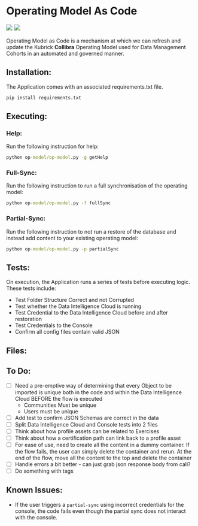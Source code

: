 # Operating Model As Code 
<img 
    src="https://img.shields.io/badge/Python-3.9.0-blue.svg" style="padding-bottom: 5px; float: left; margin-right: 5px">

<img 
    src="https://img.shields.io/badge/Beta-0.1-red.svg" style="padding-bottom: 5px;">

Operating Model as Code is a mechanism at which we can refresh and update the Kubrick **Collibra** Operating Model used for Data Management Cohorts in an automated and governed manner.

## Installation:
The Application comes with an associated requirements.txt file.

```cmd
pip install requirements.txt
```

## Executing:
### Help:
Run the following instruction for help:
```cmd
python op-model/op-model.py -g getHelp
```
### Full-Sync:
Run the following instruction to run a full synchronisation of the operating model:
```cmd
python op-model/op-model.py -f fullSync
```
### Partial-Sync:
Run the following instruction to not run a restore of the database and instead add content to your existing operating model:
```cmd
python op-model/op-model.py -p partialSync
```

## Tests:
On execution, the Application runs a series of tests before executing logic. These tests include:

* Test Folder Structure Correct and not Corrupted
* Test whether the Data Intelligence Cloud is running
* Test Credential to the Data Intelligence Cloud before and after restoration
* Test Credentials to the Console
* Confirm all config files contain valid JSON

## Files:


## To Do:
- [ ] Need a pre-emptive way of determining that every Object to be imported is unique both in the code and within the Data Intelligence Cloud BEFORE the flow is executed
    * Communities Must be unique
    * Users must be unique
- [ ] Add test to confirm JSON Schemas are correct in the data
- [ ] Split Data Intelligence Cloud and Console tests into 2 files
- [ ] Think about how profile assets can be related to Exercises
- [ ] Think about how a certification path can link back to a profile asset
- [ ] For ease of use, need to create all the content in a dummy container. If the flow fails, the user can simply delete the container and rerun. At the end of the flow, move all the content to the top and delete the container
- [ ] Handle errors a bit better - can just grab json response body from call?
- [ ] Do something with tags

## Known Issues:
* If the user triggers a `partial-sync` using incorrect credentials for the console, the code fails even though the partial sync does not interact with the console.
